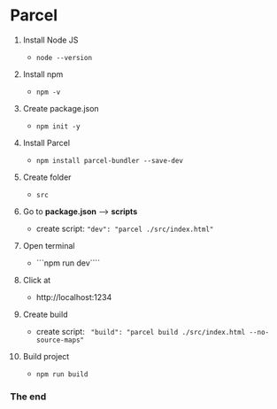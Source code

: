 # Parcel 

1. Install Node JS 
    + ```node --version```

2. Install npm
    + ```npm -v```

3. Create package.json
    + ```npm init -y``` 

4. Install Parcel
   +  ```npm install parcel-bundler --save-dev```

5. Create folder 
    + ```src```

6. Go to **package.json** --> **scripts**
    + create script: ```"dev": "parcel ./src/index.html"```

7. Open terminal
    + ```npm run dev````

8. Click at 
    + http://localhost:1234 

9. Create build 
    + create script: ``` "build": "parcel build ./src/index.html --no-source-maps"```

10. Build project
    + ```npm run build```

### The end